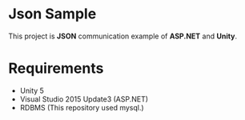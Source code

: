 # Json Sample

This project is **JSON** communication example of **ASP.NET** and **Unity**.

# Requirements
- Unity 5
- Visual Studio 2015 Update3 (ASP.NET)
- RDBMS (This repository used mysql.)
